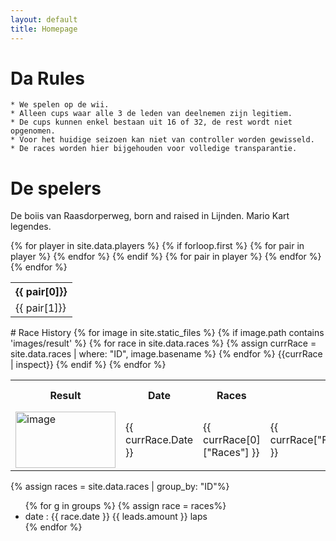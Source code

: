 ```yaml
---
layout: default
title: Homepage
---
```

# Da Rules
``` 
* We spelen op de wii.  
* Alleen cups waar alle 3 de leden van deelnemen zijn legitiem.
* De cups kunnen enkel bestaan uit 16 of 32, de rest wordt niet opgenomen.
* Voor het huidige seizoen kan niet van controller worden gewisseld.
* De races worden hier bijgehouden voor volledige transparantie.

```
# De spelers
De boiis van Raasdorperweg, born and raised in Lijnden. Mario Kart legendes. 
<table>
  {% for player in site.data.players %}
    {% if forloop.first %}
      <tr>
        {% for pair in player %}
          <th>{{ pair[0]}}</th>
        {% endfor %}
      </tr>
    {% endif %}
    <tr>
      {% for pair in player %}
        <td>{{ pair[1]}}</td>
      {% endfor %}
    </tr>
  {% endfor %}
</table>
# Race History
<table>
      <tr>
        <th> Result </th>
        <th> Date </th>
        <th> Races </th>
        <th colspan="2"> 1st place </th>
        <th colspan="2"> 2nd place </th>
        <th colspan="2"> 3rd place </th>  
      </tr>
  {% for image in site.static_files %}
      {% if image.path contains 'images/result' %}
      <tr>
        <td> <img src="{{ site.baseurl }}{{ image.path }}" colspan="3" alt="image" width="160" height="90" /> </td> 
          {% for race in site.data.races %}
          {% assign currRace = site.data.races | where: "ID", image.basename %} 
          {% endfor %}
          {{currRace | inspect}}  
              <td> {{ currRace.Date }} </td>
              <td> {{ currRace[0]["Races"] }} </td>
              <td> {{ currRace["First"] }} </td>
                <td> {{ currRace["Second"] }} </td>
                <td> {{ currRace["Third"] }} </td>
      </tr>
      {% endif %}
  {% endfor %}
</table>

{% assign races  = site.data.races | group_by: "ID"%}
<ul>
{% for g in groups %}
{% assign race = races%}
<!-- <li> <img src="{{ site.baseurl }}{{ image.path }}" colspan="3" alt="image" width="160" height="90" /> </li> -->
<li>date : {{ race.date }} {{ leads.amount }} laps</li>
{% endfor %}
</ul>